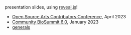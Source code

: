 presentation slides, using [reveal.js](https://github.com/hakimel/reveal.js/)!

- [Open Source Arts Contributors Conference](https://bsubbaraman.github.io/slides/projects/osacc/osacc.html), April 2023
- [Community BioSummit 6.0](https://bsubbaraman.github.io/slides/projects/duckweed-symposium/duckweed-symposium.html), January 2023
- [generals](https://bsubbaraman.github.io/slides/projects/generals.html)

